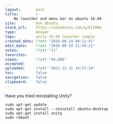 ```yaml
---
layout:       post
title:        >
    No launcher and menu bar on ubuntu 16.04
site:         Ask Ubuntu
stack_url:    https://askubuntu.com/q/811994
type:         Answer
tags:         unity 16.04 launcher compiz
created_date: !!str "2016-08-14 00:11:41"
edit_date:    !!str "2016-09-19 21:38:21"
votes:        !!str "11"
favorites:    
views:        !!str "64,896"
accepted:     
uploaded:     !!str "2021-12-31 14:57:34"
toc:          false
navigation:   false
clipboard:    false
---
```


Have you tried reinstalling Unity?

``` 
sudo apt-get update
sudo apt-get install --reinstall ubuntu-desktop
sudo apt-get install unity
sudo reboot

```
